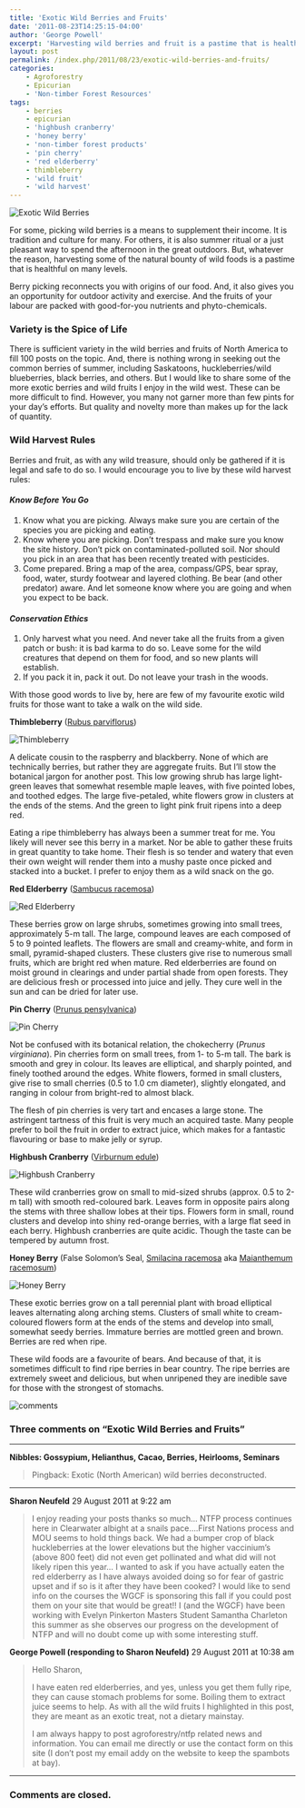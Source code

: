 ```yaml
---
title: 'Exotic Wild Berries and Fruits'
date: '2011-08-23T14:25:15-04:00'
author: 'George Powell'
excerpt: 'Harvesting wild berries and fruit is a pastime that is healthful on many levels. My favourite exotic wild fruits for those want to take a walk on the wild side include thimbleberry, red elderberry, pin cherry, highbush cranberry and honey berry.'
layout: post
permalink: /index.php/2011/08/23/exotic-wild-berries-and-fruits/
categories:
    - Agroforestry
    - Epicurian
    - 'Non-timber Forest Resources'
tags:
    - berries
    - epicurian
    - 'highbush cranberry'
    - 'honey berry'
    - 'non-timber forest products'
    - 'pin cherry'
    - 'red elderberry'
    - thimbleberry
    - 'wild fruit'
    - 'wild harvest'
---
```

![Exotic Wild Berries](/assets/images/Exotic-Wild-Berries-and-Fruit-1024x622.jpg)

For some, picking wild berries is a means to supplement their income. It is tradition and culture for many. For others, it is also summer ritual or a just pleasant way to spend the afternoon in the great outdoors. But, whatever the reason, harvesting some of the natural bounty of wild foods is a pastime that is healthful on many levels.

Berry picking reconnects you with origins of our food. And, it also gives you an opportunity for outdoor activity and exercise. And the fruits of your labour are packed with good-for-you nutrients and phyto-chemicals.

### Variety is the Spice of Life

There is sufficient variety in the wild berries and fruits of North America to fill 100 posts on the topic. And, there is nothing wrong in seeking out the common berries of summer, including Saskatoons, huckleberries/wild blueberries, black berries, and others. But I would like to share some of the more exotic berries and wild fruits I enjoy in the wild west. These can be more difficult to find. However, you many not garner more than few pints for your day’s efforts. But quality and novelty more than makes up for the lack of quantity.

### Wild Harvest Rules

Berries and fruit, as with any wild treasure, should only be gathered if it is legal and safe to do so. I would encourage you to live by these wild harvest rules:

#### *Know Before You Go*

1. Know what you are picking. Always make sure you are certain of the species you are picking and eating.
2. Know where you are picking. Don’t trespass and make sure you know the site history. Don’t pick on contaminated-polluted soil. Nor should you pick in an area that has been recently treated with pesticides.
3. Come prepared. Bring a map of the area, compass/GPS, bear spray, food, water, sturdy footwear and layered clothing. Be bear (and other predator) aware. And let someone know where you are going and when you expect to be back.

#### *Conservation* *Ethics*

1. Only harvest what you need. And never take all the fruits from a given patch or bush: it is bad karma to do so. Leave some for the wild creatures that depend on them for food, and so new plants will establish.
2. If you pack it in, pack it out. Do not leave your trash in the woods.

With those good words to live by, here are few of my favourite exotic wild fruits for those want to take a walk on the wild side.


**Thimbleberry** ([Rubus parviflorus](http://linnet.geog.ubc.ca/Atlas/Atlas.aspx?sciname=Rubus%20parviflorus))

![Thimbleberry](/assets/images/Rubus_parviflorus_9481-768x512.jpg)

A delicate cousin to the raspberry and blackberry. None of which are technically berries, but rather they are aggregate fruits. But I’ll stow the botanical jargon for another post. This low growing shrub has large light-green leaves that somewhat resemble maple leaves, with five pointed lobes, and toothed edges. The large five-petaled, white flowers grow in clusters at the ends of the stems. And the green to light pink fruit ripens into a deep red.

Eating a ripe thimbleberry has always been a summer treat for me. You likely will never see this berry in a market. Nor be able to gather these fruits in great quantity to take home. Their flesh is so tender and watery that even their own weight will render them into a mushy paste once picked and stacked into a bucket. I prefer to enjoy them as a wild snack on the go.

**Red Elderberry** ([Sambucus racemosa](http://linnet.geog.ubc.ca/Atlas/Atlas.aspx?sciname=Sambucus%20racemosa))

![Red Elderberry](/assets/images/Sambucus_racemosa_1567-768x512.jpg)

These berries grow on large shrubs, sometimes growing into small trees, approximately 5-m tall. The large, compound leaves are each composed of 5 to 9 pointed leaflets. The flowers are small and creamy-white, and form in small, pyramid-shaped clusters. These clusters give rise to numerous small fruits, which are bright red when mature. Red elderberries are found on moist ground in clearings and under partial shade from open forests. They are delicious fresh or processed into juice and jelly. They cure well in the sun and can be dried for later use.

**Pin Cherry** ([Prunus pensylvanica](http://linnet.geog.ubc.ca/Atlas/Atlas.aspx?sciname=Prunus%20pensylvanica))

![Pin Cherry](/assets/images/ChokeCherry.jpg)

Not be confused with its botanical relation, the chokecherry (*Prunus virginiana*). Pin cherries form on small trees, from 1- to 5-m tall. The bark is smooth and grey in colour. Its leaves are elliptical, and sharply pointed, and finely toothed around the edges. White flowers, formed in small clusters, give rise to small cherries (0.5 to 1.0 cm diameter), slightly elongated, and ranging in colour from bright-red to almost black.

The flesh of pin cherries is very tart and encases a large stone. The astringent tartness of this fruit is very much an acquired taste. Many people prefer to boil the fruit in order to extract juice, which makes for a fantastic flavouring or base to make jelly or syrup.

**Highbush Cranberry** ([Virburnum edule](http://linnet.geog.ubc.ca/Atlas/Atlas.aspx?sciname=viburnum%20edule))

![Highbush Cranberry](/assets/images/Viburnum_edule_fruit-768x512.jpg)

These wild cranberries grow on small to mid-sized shrubs (approx. 0.5 to 2-m tall) with smooth red-coloured bark. Leaves form in opposite pairs along the stems with three shallow lobes at their tips. Flowers form in small, round clusters and develop into shiny red-orange berries, with a large flat seed in each berry. Highbush cranberries are quite acidic. Though the taste can be tempered by autumn frost.

**Honey Berry** (False Solomon’s Seal, [Smilacina racemosa](http://linnet.geog.ubc.ca/Atlas/Atlas.aspx?sciname=smilacina%20racemosa) aka [Maianthemum racemosum](http://linnet.geog.ubc.ca/Atlas/Atlas.aspx?sciname=smilacina%20racemosa))

![Honey Berry](/assets/images/Maianthemum_racemosum-768x512.jpg)

These exotic berries grow on a tall perennial plant with broad elliptical leaves alternating along arching stems. Clusters of small white to cream-coloured flowers form at the ends of the stems and develop into small, somewhat seedy berries. Immature berries are mottled green and brown. Berries are red when ripe.

These wild foods are a favourite of bears. And because of that, it is sometimes difficult to find ripe berries in bear country. The ripe berries are extremely sweet and delicious, but when unripened they are inedible save for those with the strongest of stomachs.

![comments](/assets/images/scroll.png)

### Three comments on “Exotic Wild Berries and Fruits”

***

**Nibbles: Gossypium, Helianthus, Cacao, Berries, Heirlooms, Seminars**

> Pingback: Exotic (North American) wild berries deconstructed. 

***

**Sharon Neufeld** 29 August 2011 at 9:22 am

> I enjoy reading your posts thanks so much…
> NTFP process continues here in Clearwater albight at a snails pace….First Nations process and MOU seems to hold things back. We had a bumper crop of black
> huckleberries at the lower elevations but the higher vaccinium’s (above 800 feet) did not even get pollinated and what did will not likely ripen this year…
> I wanted to ask if you have actually eaten the red elderberry as I have always avoided doing so for fear of gastric upset and if so is it after they have been cooked?
> I would like to send info on the courses the WGCF is sponsoring this fall if you could post them on your site that would be great!! I (and the WGCF) have been working with Evelyn Pinkerton Masters Student Samantha Charleton this summer as she observes our progress on the development of NTFP and will no doubt come up with some interesting stuff.

**George Powell (responding to Sharon Neufeld)** 29 August 2011 at 10:38 am

> Hello Sharon,
>
> I have eaten red elderberries, and yes, unless you get them fully ripe, they can cause stomach problems for some. Boiling them to extract juice seems to help. As with all the wild fruits I highlighted in this post, they are meant as an exotic treat, not a dietary mainstay.
>
> I am always happy to post agroforestry/ntfp related news and information. You can email me directly or use the contact form on this site (I don’t post my email addy on the website to keep the spambots at bay).

***

### Comments are closed.


